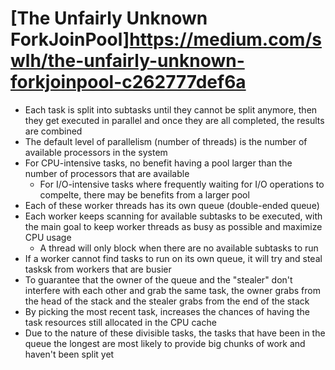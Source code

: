 # [The Unfairly Unknown ForkJoinPool]https://medium.com/swlh/the-unfairly-unknown-forkjoinpool-c262777def6a

* Each task is split into subtasks until they cannot be split anymore, then they get executed in parallel and once they are all completed, the results are combined
* The default level of parallelism (number of threads) is the number of available processors in the system
* For CPU-intensive tasks, no benefit having a pool larger than the number of processors that are available
  * For I/O-intensive tasks where frequently waiting for I/O operations to compelte, there may be benefits from a larger pool
* Each of these worker threads has its own queue (double-ended queue)
* Each worker keeps scanning for available subtasks to be executed, with the main goal to keep worker threads as busy as possible and maximize CPU usage
  * A thread will only block when there are no available subtasks to run
* If a worker cannot find tasks to run on its own queue, it will try and steal tasksk from workers that are busier
* To guarantee that the owner of the queue and the "stealer" don't interfere with each other and grab the same task, the owner grabs from the head of the stack and the stealer grabs from the end of the stack
* By picking the most recent task, increases the chances of having the task resources still allocated in the CPU cache
* Due to the nature of these divisible tasks, the tasks that have been in the queue the longest are most likely to provide big chunks of work and haven't been split yet
